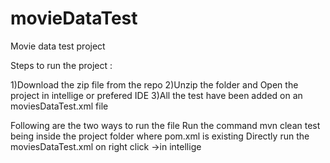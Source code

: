 # movieDataTest
Movie data test project

Steps to run the project :

1)Download the zip file from the repo
2)Unzip the folder and Open the project in intellige or prefered IDE
3)All the test have been added on an moviesDataTest.xml file

Following are the two ways to run the file
 Run the command mvn clean test being inside the project folder where pom.xml is existing
 Directly run the moviesDataTest.xml on right click ->in intellige
